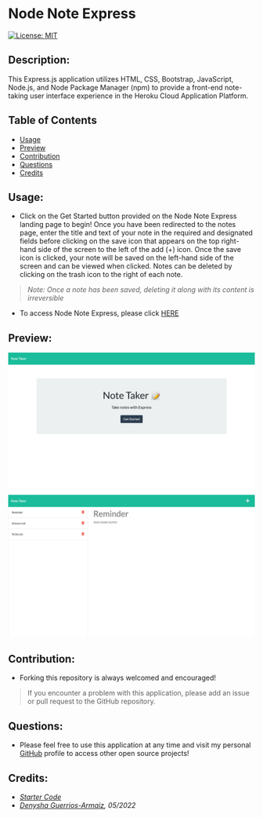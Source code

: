 # Node Note Express

[![License: MIT](https://img.shields.io/badge/License-MIT-yellow.svg)](https://opensource.org/licenses/MIT)

## Description:
This Express.js application utilizes HTML, CSS, Bootstrap, JavaScript, Node.js, and Node Package Manager (npm) to provide a front-end note-taking user interface experience in the Heroku Cloud Application Platform.

## Table of Contents
  - [Usage](#usage)
  - [Preview](#preview)
  - [Contribution](#contribution)
  - [Questions](#questions)
  - [Credits](#credits)

## Usage:
- Click on the Get Started button provided on the Node Note Express landing page to begin! Once you have been redirected to the notes page, enter the title and text of your note in the required and designated fields before clicking on the save icon that appears on the top right-hand side of the screen to the left of the add (+) icon. Once the save icon is clicked, your note will be saved on the left-hand side of the screen and can be viewed when clicked. Notes can be deleted by clicking on the trash icon to the right of each note.

> *Note: Once a note has been saved, deleting it along with its content is irreversible*

- To access Node Note Express, please click [HERE](https://node-note-express.herokuapp.com/)

## Preview:
![Screenshot](./public/assets/images/node-note-express-landing-page.png)
![Screenshot](./public/assets/images/node-note-express-notes-page.png)

## Contribution:
- Forking this repository is always welcomed and encouraged!

> If you encounter a problem with this application, please add an issue or pull request to the GitHub repository. 

## Questions:
- Please feel free to use this application at any time and visit my personal [GitHub](https://github.com/denysha-abigail) profile to access other open source projects! 

## Credits:
- *[Starter Code](https://github.com/coding-boot-camp/miniature-eureka)*
- *[Denysha Guerrios-Armaiz](https://github.com/denysha-abigail), 05/2022*